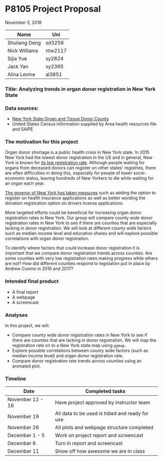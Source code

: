 P8105 Project Proposal
================
November 5, 2018

| Name          | Uni     |
|---------------|---------|
| Shuliang Deng | sd3258  |
| Nick Williams | ntw2117 |
| Sijia Yue     | sy2824  |
| Jack Yan      | xy2395  |
| Alina Levine  | al3851  |

### Title: Analyzing trends in organ donor registration in New York State

### Data sources:

-   [New York State Organ and Tissue Donor Counts](https://health.data.ny.gov/Health/Donate-Life-Organ-and-Tissue-Donor-Registry-Enroll/sqk8-8a2h/data?fbclid=IwAR0DjHPMd3up76Cq1bMH0z12f_vr4rLz5YwtMPcT2kc_a5nP-nVJlDEinNE)
-   United States Census information supplied by Area health resources file and SAIPE

### The motivation for this project

Organ donor shortage is a public health crisis in New York state. In 2015 New York had the lowest donor registration in the US and in general, New York is known for [its low registration rate](https://www.nytimes.com/2018/07/11/nyregion/organ-donation-is-desperate-in-new-york.html). Although people waiting for organs from deceased donors can register on other states' registries, there are often difficulties in doing this, especially for people of lower socio-economic status, leaving hundreds of New Yorkers to die while waiting for an organ each year.

[The govenor of New York has taken measures](https://www.governor.ny.gov/news/governor-cuomo-announces-over-5-million-new-yorkers-enrolled-states-donate-life-registry-organ) such as adding the option to register on health insurance applications as well as better wording the donation registration option on drivers license applications.

More targeted efforts could be beneficial for increasing organ donor registration rates in New York. Our group will compare county wide donor registration rates in New York to see if there are counties that are especially lacking in donor registration. We will look at different county wide factors such as median income level and education shares and will explore possible correlations with organ donor registration.

To identify where factors that could increase donor registration it is important that we compare donor registration trends across counties. Are some counties with very low registration rates making progress while others are not? How did different counties respond to legislation put in place by Andrew Cuomo in 2016 and 2017?

### Intended final product

-   A final report
-   A webpage
-   A screencast

### Analyses

In this project, we will:

-   Compare county wide donor registration rates in New York to see if there are counties that are lacking in donor registration. We will map the registration rate on to a New York state map using `ggmap`.
-   Explore possible correlations between county wide factors (such as median income level) and organ donor registration rate.
-   Compare donor registration rate trends across counties using an animated plot.

### Timeline

| Date             | Completed tasks                                 |
|------------------|-------------------------------------------------|
| November 12 - 16 | Have project approved by instructor team        |
| November 19      | All data to be used is tidied and ready for use |
| November 26      | All plots and webpage structure completed       |
| December 1 - 5   | Work on project report and screencast           |
| December 6       | Turn in report and screencast                   |
| December 11      | Show off how awesome we are in class            |
